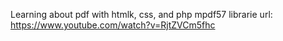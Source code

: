 Learning about pdf with htmlk, css, and php mpdf57 librarie
url: https://www.youtube.com/watch?v=RjtZVCm5fhc
